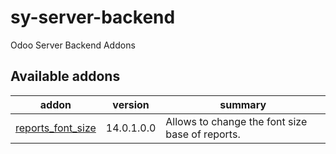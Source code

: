 # sy-server-backend
Odoo Server Backend Addons

[//]: # (addons)

Available addons
----------------
addon | version | summary
--- | --- | ---
[reports_font_size](reports_font_size/) | 14.0.1.0.0 | Allows to change the font size base of reports.

[//]: # (end addons)